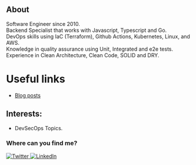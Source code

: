 ## About
Software Engineer since 2010.  
Backend Specialist that works with Javascript, Typescript and Go.  
DevOps skills using IaC (Terraform), Github Actions, Kubernetes, Linux, and AWS.  
Knowledge in quality assurance using Unit, Integrated and e2e tests.  
Experience in Clean Architecture, Clean Code, SOLID and DRY.  

# Useful links
- [Blog posts](https://github.com/alarangeiras/allanlarangeiras.dev/blob/main/posts/main.md)

## Interests: 
* DevSecOps Topics.

<h3>Where can you find me?</h3>
<p>
  <a href="https://twitter.com/alarangeiras" target="_blank">
    <img alt="Twitter" src="https://img.shields.io/badge/twitter-%231DA1F2.svg?&style=for-the-badge&logo=twitter&logoColor=white" />
  </a>
  <a href="https://www.linkedin.com/in/allanlarangeiras" target="_blank">
    <img alt="LinkedIn" src="https://img.shields.io/badge/linkedin-%230077B5.svg?&style=for-the-badge&logo=linkedin&logoColor=white" />
  </a>
</p>
